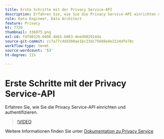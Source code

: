 ```yaml
---
title: Erste Schritte mit der Privacy Service-API
description: Erfahren Sie, wie Sie die Privacy Service-API einrichten und authentifizieren.
role: Data Engineer, Data Architect
feature: Privacy
kt: 7720
thumbnail: 336075.png
exl-id: fdf80326-0406-4bb5-b863-deed9029144a
source-git-commit: cc7a77c4dd380ae1bc23dc75608e8e2224dfe78c
workflow-type: tm+mt
source-wordcount: '53'
ht-degree: 11%

---
```


# Erste Schritte mit der Privacy Service-API

Erfahren Sie, wie Sie die Privacy Service-API einrichten und authentifizieren.

>[!VIDEO](https://video.tv.adobe.com/v/336075?quality=12&learn=on)

Weitere Informationen finden Sie unter [Dokumentation zu Privacy Service](https://experienceleague.adobe.com/docs/experience-platform/privacy/home.html?lang=de)
